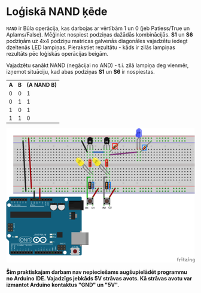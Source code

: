 # Loģiskā NAND ķēde

``NAND`` ir Būla operācija, kas darbojas ar vērtībām 
1 un 0 (jeb Patiess/True un Aplams/False).
Mēģiniet nospiest podziņas dažādās kombinācijās. 
**S1** un **S6** podziņām uz 4x4 podziņu matricas galvenās diagonāles
vajadzētu iedegt dzeltenās LED lampiņas. 
Pierakstiet rezultātu - kāds ir zilās lampiņas rezultāts 
pēc loģiskās operācijas beigām. 

Vajadzētu sanākt NAND (negācijai no AND) - t.i. 
zilā lampiņa deg vienmēr, izņemot situāciju, kad abas 
podziņas **S1** un **S6** ir nospiestas.

<table>
<tr><th>A</th><th>B</th><th>(A NAND B)</th></tr>
<tr><td>0</td><td>0</td><td>1</td></tr>
<tr><td>0</td><td>1</td><td>1</td></tr>
<tr><td>1</td><td>0</td><td>1</td></tr>
<tr><td>1</td><td>1</td><td>0</td></tr>
</table>

![](NandGate_bb.png)


**Šim praktiskajam darbam nav nepieciešams augšupielādēt programmu no Arduino IDE. Vajadzīgs jebkāds 5V strāvas avots. Kā strāvas avotu var izmantot Arduino kontaktus "GND" un "5V".**
